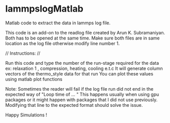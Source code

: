 # lammpslogMatlab
Matlab code to extract the data in lammps log file.

This code is an add-on to the readlog file created by Arun K. Subramaniyan.
Both has to be opened at the same time.
Make sure both files are in same location as the log file otherwise modify line number 1.

// Instructions: //

Run this code and type the number of the run-stage required for the data
ex: relaxation 1 , compression, heating, cooling e.t.c
It will generate column vectors of the thermo_style data for that run 
You can plot these values using matlab plot functions

Note: Sometimes the reader will fail if the log file run did not end in the expected way of "Loop time of ... " This happens usually when using gpu packages or it might happen with packages that I did not use previously. Modifying that line to the expected format should solve the issue. 

Happy Simulations !
